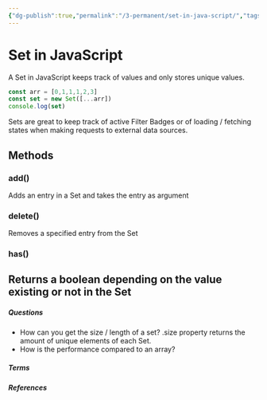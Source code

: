 ```yaml
---
{"dg-publish":true,"permalink":"/3-permanent/set-in-java-script/","tags":["type/permanent","code/javascript"],"created":"2023-07-17T15:57:49.240-06:00","updated":"2023-09-05T13:40:03.069-06:00"}
---
```


# Set in JavaScript

A Set in JavaScript keeps track of values and only stores unique values. 

```javascript
const arr = [0,1,1,1,2,3]
const set = new Set([...arr])
console.log(set)
```

Sets are great to keep track of active Filter Badges or of loading / fetching states when making requests to external data sources.

## Methods
### add()
Adds an entry in a Set and takes the entry as argument
### delete()
Removes a specified entry from the Set
### has()
Returns a boolean depending on the value existing or not in the Set
 
---
##### Questions
- How can you get the size / length of a set?
  .size property returns the amount of unique elements of each Set.
- How is the performance compared to an array?

##### Terms
<!-- Links to definition pages -->

##### References
<!-- Links to pages not referenced in the content -->